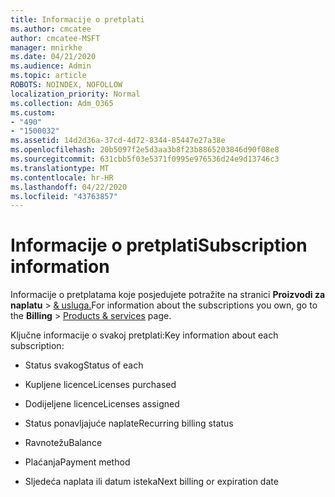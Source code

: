 ```yaml
---
title: Informacije o pretplati
ms.author: cmcatee
author: cmcatee-MSFT
manager: mnirkhe
ms.date: 04/21/2020
ms.audience: Admin
ms.topic: article
ROBOTS: NOINDEX, NOFOLLOW
localization_priority: Normal
ms.collection: Adm_O365
ms.custom:
- "490"
- "1500032"
ms.assetid: 14d2d36a-37cd-4d72-8344-85447e27a38e
ms.openlocfilehash: 20b5097f2e5d3aa3b8f23b8865203846d90f08e8
ms.sourcegitcommit: 631cbb5f03e5371f0995e976536d24e9d13746c3
ms.translationtype: MT
ms.contentlocale: hr-HR
ms.lasthandoff: 04/22/2020
ms.locfileid: "43763857"
---
```

# <a name="subscription-information"></a><span data-ttu-id="18381-102">Informacije o pretplati</span><span class="sxs-lookup"><span data-stu-id="18381-102">Subscription information</span></span>

<span data-ttu-id="18381-103">Informacije o pretplatama koje posjedujete potražite na stranici **Proizvodi za naplatu** \> [& usluga.](https://go.microsoft.com/fwlink/p/?linkid=842054)</span><span class="sxs-lookup"><span data-stu-id="18381-103">For information about the subscriptions you own, go to the **Billing** \> [Products & services](https://go.microsoft.com/fwlink/p/?linkid=842054) page.</span></span>
  
<span data-ttu-id="18381-104">Ključne informacije o svakoj pretplati:</span><span class="sxs-lookup"><span data-stu-id="18381-104">Key information about each subscription:</span></span>
  
- <span data-ttu-id="18381-105">Status svakog</span><span class="sxs-lookup"><span data-stu-id="18381-105">Status of each</span></span>

- <span data-ttu-id="18381-106">Kupljene licence</span><span class="sxs-lookup"><span data-stu-id="18381-106">Licenses purchased</span></span>

- <span data-ttu-id="18381-107">Dodijeljene licence</span><span class="sxs-lookup"><span data-stu-id="18381-107">Licenses assigned</span></span>

- <span data-ttu-id="18381-108">Status ponavljajuće naplate</span><span class="sxs-lookup"><span data-stu-id="18381-108">Recurring billing status</span></span>

- <span data-ttu-id="18381-109">Ravnotežu</span><span class="sxs-lookup"><span data-stu-id="18381-109">Balance</span></span>

- <span data-ttu-id="18381-110">Plaćanja</span><span class="sxs-lookup"><span data-stu-id="18381-110">Payment method</span></span>

- <span data-ttu-id="18381-111">Sljedeća naplata ili datum isteka</span><span class="sxs-lookup"><span data-stu-id="18381-111">Next billing or expiration date</span></span>